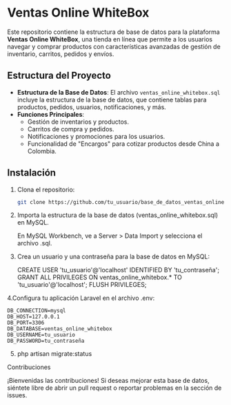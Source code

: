 # Ventas Online WhiteBox

Este repositorio contiene la estructura de base de datos para la plataforma **Ventas Online WhiteBox**, una tienda en línea que permite a los usuarios navegar y comprar productos con características avanzadas de gestión de inventario, carritos, pedidos y envíos.

## Estructura del Proyecto

- **Estructura de la Base de Datos**: El archivo `ventas_online_whitebox.sql` incluye la estructura de la base de datos, que contiene tablas para productos, pedidos, usuarios, notificaciones, y más.
- **Funciones Principales**:
  - Gestión de inventarios y productos.
  - Carritos de compra y pedidos.
  - Notificaciones y promociones para los usuarios.
  - Funcionalidad de "Encargos" para cotizar productos desde China a Colombia.

## Instalación

1. Clona el repositorio:

   ```bash
   git clone https://github.com/tu_usuario/base_de_datos_ventas_online.git

2. Importa la estructura de la base de datos (ventas_online_whitebox.sql) en MySQL.

    En MySQL Workbench, ve a Server > Data Import y selecciona el archivo .sql.

3. Crea un usuario y una contraseña para la base de datos en MySQL:

   CREATE USER 'tu_usuario'@'localhost' IDENTIFIED BY 'tu_contraseña';
   GRANT ALL PRIVILEGES ON ventas_online_whitebox.* TO 'tu_usuario'@'localhost';
   FLUSH PRIVILEGES;

4.Configura tu aplicación Laravel en el archivo .env:

	DB_CONNECTION=mysql
	DB_HOST=127.0.0.1
	DB_PORT=3306
	DB_DATABASE=ventas_online_whitebox
	DB_USERNAME=tu_usuario
	DB_PASSWORD=tu_contraseña

5. php artisan migrate:status


Contribuciones

¡Bienvenidas las contribuciones! Si deseas mejorar esta base de datos, siéntete libre de abrir un pull request o reportar problemas en la sección de issues.

